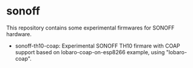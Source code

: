 # sonoff
This repository contains some experimental firmwares for SONOFF hardware.

+ sonoff-th10-coap:
Experimental SONOFF TH10 firmare with COAP support based on lobaro-coap-on-esp8266 example, using "lobaro-coap".